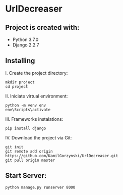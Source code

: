 # UrlDecreaser



## Project is created with:

* Python              3.7.0
* Django              2.2.7


## Installing
I. Create the project directory:
```
mkdir project
cd project
```
II. Iniciate virtual environment:
```
python -m venv env
env\Scripts\activate
```

III. Frameworks instalations:
```
pip install django
```

IV. Download the project via Git:
```
git init
git remote add origin https://github.com/KamilGorzynski/UrlDecreaser.git
git pull origin master
```
## Start Server:

```
python manage.py runserver 8000
```